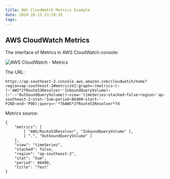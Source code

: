 ```yaml
---
title: AWS CloudWatch Metrics Example
date: 2020-10-13 23:29:39
tags:
---
```


AWS CloudWatch Metrics
----------------------

The interface of Metrics in AWS CloudWatch console:

![AWS CloudWatch - Metrics](/blog/img/AWS%20CloudWatch%20-%20Metrics.png "AWS CloudWatch - Metrics")

The URL:

```console
https://ap-southeast-2.console.aws.amazon.com/cloudwatch/home?region=ap-southeast-2#metricsV2:graph=~(metrics~(~(~'AWS*2fRoute53Resolver~'InboundQueryVolume)~(~'.~'OutboundQueryVolume))~view~'timeSeries~stacked~false~region~'ap-southeast-2~stat~'Sum~period~86400~start~'-P28D~end~'P0D);query=~'*7bAWS*2fRoute53Resolver*7d
```

Metrics source:

```console
{
    "metrics": [
        [ "AWS/Route53Resolver", "InboundQueryVolume" ],
        [ ".", "OutboundQueryVolume" ]
    ],
    "view": "timeSeries",
    "stacked": false,
    "region": "ap-southeast-2",
    "stat": "Sum",
    "period": 86400,
    "title": "Test"
}
```